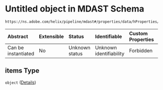 # Untitled object in MDAST Schema

```txt
https://ns.adobe.com/helix/pipeline/mdast#/properties/data/hProperties/items
```



| Abstract            | Extensible | Status         | Identifiable            | Custom Properties | Additional Properties | Access Restrictions | Defined In                                                      |
| :------------------ | :--------- | :------------- | :---------------------- | :---------------- | :-------------------- | :------------------ | :-------------------------------------------------------------- |
| Can be instantiated | No         | Unknown status | Unknown identifiability | Forbidden         | Allowed               | none                | [mdast.schema.json\*](mdast.schema.json "open original schema") |

## items Type

`object` ([Details](mdast-properties-data-hproperties-items.md))
